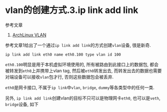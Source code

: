 # vlan的创建方式.3.ip link add link

参考文章

1. [ArchLinux VLAN](https://wiki.archlinux.org/index.php/VLAN)

参考文章1给出了一个通过`ip link add link`的方式创建`vlan`设备, 很是新奇.

```
ip link add link eth0 name eth0.100 type vlan id 100
```

`eth0.100`明显是用于本机虚拟环境使用的, 所有被路由到此接口上的数据包, 都会被转发到`eth0`上并携带上vlan tag, 然后被`eth0`转发出去, 而转发出去的数据也需要对端设备可以接收`vlan`包才行, 否则这些数据包会被丢弃.

`eth0`是网卡接口, 不属于`ip link`中`vlan`, `bridge`, `dummy`等各类型中的任何一类.

另外, `ip link add link`创建vlan的目标不只可以是物理网卡`eth0`, 也可以是`veth`, `bridge`设备, 如下

```

```
